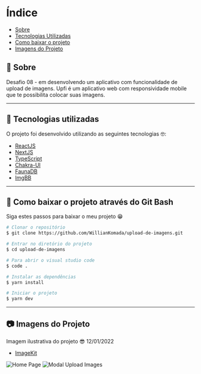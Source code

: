# Índice

- [Sobre](#-sobre)
- [Tecnologias Utilizadas](#-tecnologias-utilizadas)
- [Como baixar o projeto](#-como-baixar-o-projeto)
- [Imagens do Projeto](#-imagens-do-projeto)

## 📝 Sobre

<p>
  Desafio 08 - em desenvolvendo um aplicativo com funcionalidade de upload de imagens. Upfi é um aplicativo web com responsividade mobile que te possibilita colocar suas imagens.
</p>

---

## 🚀 Tecnologias utilizadas

<p>O projeto foi desenvolvido utilizando as seguintes tecnologias 🤓:</p>

- [ReactJS](https://reactjs.org)
- [NextJS](https://nextjs.org/)
- [TypeScript](https://www.typescriptlang.org/)
- [Chakra-UI](https://chakra-ui.com/docs/getting-started)
- [FaunaDB](https://fauna.com/)
- [ImgBB](https://pt-br.imgbb.com/)

---

## 📁 Como baixar o projeto através do Git Bash

<p>Siga estes passos para baixar o meu projeto 😁</p>

```bash
# Clonar o repositório
$ git clone https://github.com/WillianKomada/upload-de-imagens.git

# Entrar no diretório do projeto
$ cd upload-de-imagens

# Para abrir o visual studio code
$ code .

# Instalar as dependências
$ yarn install

# Iniciar o projeto
$ yarn dev

```

---

## 📷 Imagens do Projeto

<p>Imagem ilustrativa do projeto 😎 12/01/2022</p>

- [ImageKit](https://imagekit.io/)

<img src="https://ik.imagekit.io/cucgno2zqys/upfi_olnARKIBh.PNG?updatedAt=1642029115766" alt="Home Page">
<img src="https://ik.imagekit.io/cucgno2zqys/upfiupload_tZpXbD75pKoP.PNG?updatedAt=1642029148460" alt="Modal Upload Images">
